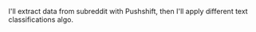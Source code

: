 I'll extract data from subreddit with Pushshift, then I'll apply different text classifications algo.
